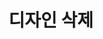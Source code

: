 ---
layout: default
title: 디자인 삭제
nav_order: 12
permalink: /docs/assemblies/designs/delete_design
parent: 디자인
grand_parent: 조립품
---